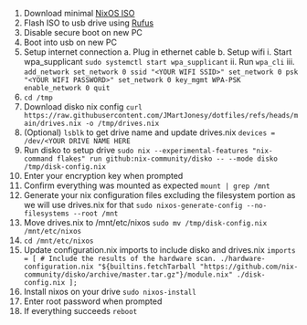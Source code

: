 1. Download minimal [NixOS ISO](https://nixos.org/download/)
2. Flash ISO to usb drive using [Rufus](https://rufus.ie/)
3. Disable secure boot on new PC
4. Boot into usb on new PC
5. Setup internet connection
  a. Plug in ethernet cable
  b. Setup wifi
    i. Start wpa_supplicant `sudo systemctl start wpa_supplicant`
   ii. Run `wpa_cli`
  iii.  ```
        add_network
        set_network 0 ssid "<YOUR WIFI SSID>"
        set_network 0 psk "<YOUR WIFI PASSWORD>"
        set_network 0 key_mgmt WPA-PSK
        enable_network 0
        quit
        ```
6. `cd /tmp`
7. Download disko nix config `curl https://raw.githubusercontent.com/JMartJonesy/dotfiles/refs/heads/main/drives.nix -o /tmp/drives.nix`
8. (Optional) `lsblk` to get drive name and update drives.nix `devices = /dev/<YOUR DRIVE NAME HERE`
9. Run disko to setup drive `sudo nix --experimental-features "nix-command flakes" run github:nix-community/disko -- --mode disko /tmp/disk-config.nix`
10. Enter your encryption key when prompted
11. Confirm everything was mounted as expected `mount | grep /mnt`
12. Generate your nix configuration files excluding the filesystem portion as we will use drives.nix for that `sudo nixos-generate-config --no-filesystems --root /mnt`
13. Move drives.nix to /mnt/etc/nixos `sudo mv /tmp/disk-config.nix /mnt/etc/nixos`
14. `cd /mnt/etc/nixos`
15. Update configuration.nix imports to include disko and drives.nix ```
        imports =
         [ # Include the results of the hardware scan.
           ./hardware-configuration.nix
           "${builtins.fetchTarball "https://github.com/nix-community/disko/archive/master.tar.gz"}/module.nix"
           ./disk-config.nix
         ];
        ```
16. Install nixos on your drive `sudo nixos-install`
17. Enter root password when prompted
18. If everything succeeds `reboot`
